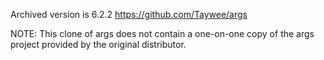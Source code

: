 Archived version is 6.2.2
https://github.com/Taywee/args

NOTE: This clone of args does not contain a one-on-one copy of the args project provided by the original distributor.
